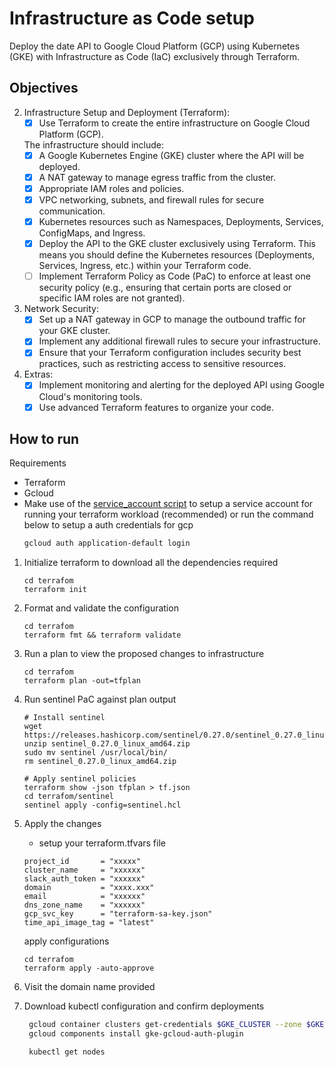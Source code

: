 # Infrastructure as Code setup

Deploy the date API to Google Cloud Platform (GCP) using Kubernetes (GKE) with Infrastructure as Code (IaC) exclusively through Terraform.

## Objectives
2. Infrastructure Setup and Deployment (Terraform): 
   - [x] Use Terraform to create the entire infrastructure on Google Cloud Platform (GCP).
   
   The infrastructure should include: 
      - [x] A Google Kubernetes Engine (GKE) cluster where the API will be deployed. 
      - [x] A NAT gateway to manage egress traffic from the cluster. 
      - [x] Appropriate IAM roles and policies. 
      - [x] VPC networking, subnets, and firewall rules for secure communication. 
      - [x] Kubernetes resources such as Namespaces, Deployments, Services, ConfigMaps, and Ingress. 
      - [x] Deploy the API to the GKE cluster exclusively using Terraform. This means you should define the Kubernetes resources (Deployments, Services, Ingress, etc.) within your Terraform code. 
      - [ ] Implement Terraform Policy as Code (PaC) to enforce at least one security policy (e.g., ensuring that certain ports are closed or specific IAM roles are not granted). 
4. Network Security: 
   - [x] Set up a NAT gateway in GCP to manage the outbound traffic for your GKE cluster. 
   - [x] Implement any additional firewall rules to secure your infrastructure.   
   - [x] Ensure that your Terraform configuration includes security best practices, such as restricting access to sensitive resources. 
5. Extras:
   - [x] Implement monitoring and alerting for the deployed API using Google Cloud's monitoring tools. 
   - [x] Use advanced Terraform features to organize your code.

## How to run

Requirements
- Terraform
- Gcloud
- Make use of the [service_account script](../scripts/setup-gcp-sa.sh) to setup a service account for running your terraform workload (recommended) or run the command below to setup a auth credentials for gcp
  ```bash
  gcloud auth application-default login
  ```

1. Initialize terraform to download all the dependencies required
    ```
    cd terrafom
    terraform init
    ```
2. Format and validate the configuration
    ```
    cd terrafom
    terraform fmt && terraform validate
    ```
3. Run a plan to view the proposed changes to infrastructure
    ```
    cd terrafom
    terraform plan -out=tfplan
    ```
3. Run sentinel PaC against plan output
    ```
    # Install sentinel
    wget https://releases.hashicorp.com/sentinel/0.27.0/sentinel_0.27.0_linux_amd64.zip
    unzip sentinel_0.27.0_linux_amd64.zip
    sudo mv sentinel /usr/local/bin/
    rm sentinel_0.27.0_linux_amd64.zip

    # Apply sentinel policies
    terraform show -json tfplan > tf.json
    cd terrafom/sentinel
    sentinel apply -config=sentinel.hcl
    ```
4. Apply the changes
   - setup your terraform.tfvars file
    ```
    project_id       = "xxxxx"
    cluster_name     = "xxxxxx"
    slack_auth_token = "xxxxxx"
    domain           = "xxxx.xxx"
    email            = "xxxxxx"
    dns_zone_name    = "xxxxxx"
    gcp_svc_key      = "terraform-sa-key.json"
    time_api_image_tag = "latest"
    ```

    apply configurations
    ```
    cd terrafom
    terraform apply -auto-approve
    ```
5. Visit the domain name provided
   
6. Download kubectl configuration and confirm deployments
   ```bash
    gcloud container clusters get-credentials $GKE_CLUSTER --zone $GKE_ZONE --project $PROJECT_ID
    gcloud components install gke-gcloud-auth-plugin

    kubectl get nodes
   ```
